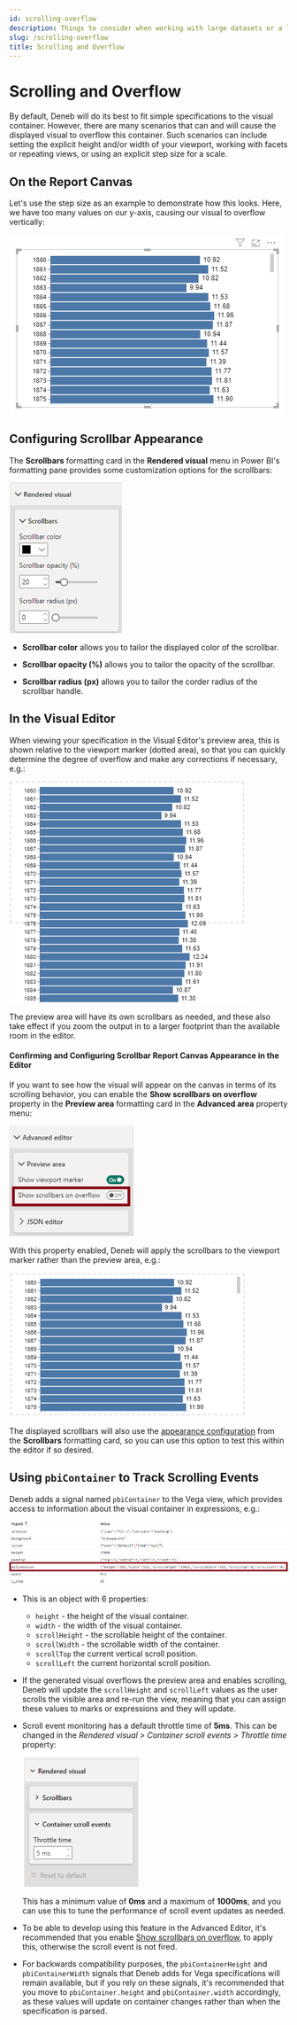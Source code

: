 ```yaml
---
id: scrolling-overflow
description: Things to consider when working with large datasets or a large quantity of marks
slug: /scrolling-overflow
title: Scrolling and Overflow
---
```


# Scrolling and Overflow

By default, Deneb will do its best to fit simple specifications to the visual container. However, there are many scenarios that can and will cause the displayed visual to overflow this container. Such scenarios can include setting the explicit height and/or width of your viewport, working with facets or repeating views, or using an explicit step size for a scale.

## On the Report Canvas

Let's use the step size as an example to demonstrate how this looks. Here, we have too many values on our y-axis, causing our visual to overflow vertically:

![scrolling-simple-overflow](img/scrolling-simple-overflow.png "With a prescribed step size and enough data our visual overflows the Power BI viewport, causing it to display a vertical scroll bar.")

## Configuring Scrollbar Appearance

The **Scrollbars** formatting card in the **Rendered visual** menu in Power BI's formatting pane provides some customization options for the scrollbars:

![scrolling-scrollbar-properties](img/scrolling-scrollbar-properties.png "The Scrollbars formatting card in the Rendered visual menu in Power BI's formatting pane provides some customization options for the scrollbars")

- **Scrollbar color** allows you to tailor the displayed color of the scrollbar.

- **Scrollbar opacity (%)** allows you to tailor the opacity of the scrollbar.

- **Scrollbar radius (px)** allows you to tailor the corder radius of the scrollbar handle.

## In the Visual Editor

When viewing your specification in the Visual Editor's preview area, this is shown relative to the viewport marker (dotted area), so that you can quickly determine the degree of overflow and make any corrections if necessary, e.g.:

![scrolling-editor-overflow-default](img/scrolling-editor-overflow-default.png "The preview area in the Visual Editor will show the full extent of the rendered output")

The preview area will have its own scrollbars as needed, and these also take effect if you zoom the output in to a larger footprint than the available room in the editor.

#### Confirming and Configuring Scrollbar Report Canvas Appearance in the Editor

If you want to see how the visual will appear on the canvas in terms of its scrolling behavior, you can enable the **Show scrollbars on overflow** property in the **Preview area** formatting card in the **Advanced area** property menu:

![scrolling-editor-overflow-property](img/scrolling-editor-overflow-property.png "The Advanced editor > Preview area > Show scrollbars on overflow property allows you to apply the scrollbars (as viewed on the report canvas) to the viewport marker rather than the preview area.")

With this property enabled, Deneb will apply the scrollbars to the viewport marker rather than the preview area, e.g.:

![scrolling-editor-scrollbars-enabled](img/scrolling-editor-scrollbars-enabled.png "The viewport marker with scrollbars applied to it.")

The displayed scrollbars will also use the [appearance configuration](#configuring-scrollbar-appearance) from the **Scrollbars** formatting card, so you can use this option to test this within the editor if so desired.

## Using `pbiContainer` to Track Scrolling Events

Deneb adds a signal named `pbiContainer` to the Vega view, which provides access to information about the visual container in expressions, e.g.:

![pbiContainer-signal.png](/img/changelog/1.7.0/pbiContainer-signal.png "The `pbiContainer` signal provides information about the visual container that can be used in expressions.")

- This is an object with 6 properties:

  - `height` - the height of the visual container.
  - `width` - the width of the visual container.
  - `scrollHeight` - the scrollable height of the container.
  - `scrollWidth` - the scrollable width of the container.
  - `scrollTop` the current vertical scroll position.
  - `scrollLeft` the current horizontal scroll position.

- If the generated visual overflows the preview area and enables scrolling, Deneb will update the `scrollHeight` and `scrollLeft` values as the user scrolls the visible area and re-run the view, meaning that you can assign these values to marks or expressions and they will update.
- Scroll event monitoring has a default throttle time of **5ms**. This can be changed in the _Rendered visual > Container scroll events > Throttle time_ property:

  ![throttle-time-property.png](/img/changelog/1.7.0/throttle-time-property.png "The `Throttle time` property lets you control how frequently scroll events will update the internal `pbiContainer` signal with new values.")

  This has a minimum value of **0ms** and a maximum of **1000ms**, and you can use this to tune the performance of scroll event updates as needed.

- To be able to develop using this feature in the Advanced Editor, it's recommended that you enable [Show scrollbars on overflow](#confirming-and-configuring-scrollbar-report-canvas-appearance-in-the-editor), to apply this, otherwise the scroll event is not fired.
- For backwards compatibility purposes, the `pbiContainerHeight` and `pbiContainerWidth` signals that Deneb adds for Vega specifications will remain available, but if you rely on these signals, it's recommended that you move to `pbiContainer.height` and `pbiContainer.width` accordingly, as these values will update on container changes rather than when the specification is parsed.
